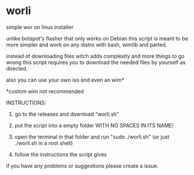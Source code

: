 # worli
simple wor on linux installer

unlike botspot's flasher that only works on Debian this script is meant to be more simpler and work on any distro with bash, wimlib and parted. 

instead of downloading files witch adds complexity and more things to go wrong this script requires you to download the needed files by yourself as directed.
 
also you can use your own iso and even an wim*

*custom wim not recommended

INSTRUCTIONS:

1. go to the releases and download "worli.sh"

2. put the script into a empty folder WITH NO SPACES IN ITS NAME!

3. open the terminal in that folder and run "sudo ./worli.sh" (or just ./worli.sh in a root shell)

4. follow the instructions the script gives

if you have any problems or suggestions please create a issue. 
